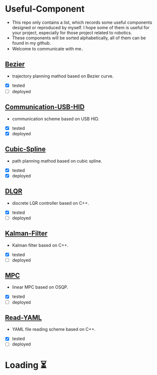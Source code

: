 # Useful-Component
* This repo only contains a list, which records some useful components designed or reproduced by myself. I hope some of them is useful for your project,
 especially for those project related to robotics.     
* These components will be sorted alphabetically, all of them can be found in my github.
* Welcome to communicate with me．　　
## [Bezier](https://github.com/Technician13/Bezier)    
* trajectory planning mathod based on Bezier curve.

- [x] tested      
- [ ] deployed
　　　
## [Communication-USB-HID](https://github.com/Technician13/Communication-USB-HID)
* communication scheme based on USB HID.         

- [x] tested      
- [x] deployed      

## [Cubic-Spline](https://github.com/Technician13/Cubic-Spline)
* path planning mathod based on cubic spline.         

- [x] tested      
- [x] deployed

## [DLQR](https://github.com/Technician13/DLQR)    
* discrete LQR controller based on C++.

- [x] tested      
- [ ] deployed

## [Kalman-Filter](https://github.com/Technician13/Kalman-Filter)    
* Kalman filter based on C++.

- [x] tested      
- [ ] deployed    

## [MPC](https://github.com/Technician13/MPC)    
* linear MPC based on OSQP.

- [x] tested      
- [ ] deployed

## [Read-YAML](https://github.com/Technician13/Read-YAML)    
* YAML file reading scheme based on C++.

- [x] tested      
- [ ] deployed

# Loading   :hourglass_flowing_sand:   

